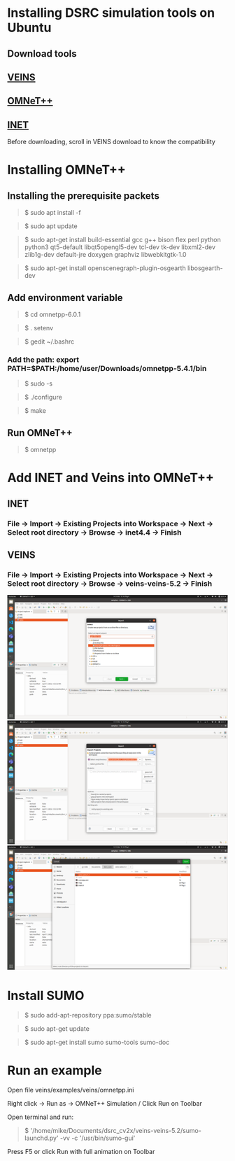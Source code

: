 # Installing DSRC simulation tools on Ubuntu

## Download tools

## [VEINS](https://veins.car2x.org/download/)
## [OMNeT++](https://omnetpp.org/download/)
## [INET](https://inet.omnetpp.org/)

Before downloading, scroll in VEINS download to know the compatibility

# Installing OMNeT++ 
## Installing the prerequisite packets
> $ sudo apt install -f

> $ sudo apt update

> $ sudo apt-get install build-essential gcc g++ bison flex perl python python3 qt5-default libqt5opengl5-dev tcl-dev tk-dev libxml2-dev zlib1g-dev default-jre doxygen graphviz libwebkitgtk-1.0

> $ sudo apt-get install openscenegraph-plugin-osgearth libosgearth-dev

## Add environment variable
> $ cd omnetpp-6.0.1

> $ . setenv 

> $ gedit ~/.bashrc

### Add the path: export PATH=$PATH:/home/user/Downloads/omnetpp-5.4.1/bin

> $ sudo -s

> $ ./configure

> $ make

## Run OMNeT++

> $ omnetpp

# Add INET and Veins into OMNeT++

## INET
### File &rarr; Import &rarr; Existing Projects into Workspace &rarr; Next &rarr; Select root directory &rarr; Browse &rarr; inet4.4 &rarr; Finish
## VEINS
### File &rarr; Import &rarr; Existing Projects into Workspace &rarr; Next &rarr; Select root directory &rarr; Browse &rarr; veins-veins-5.2 &rarr; Finish

![](1.png)
![](2.png)
![](3.png)

# Install SUMO

> $ sudo add-apt-repository ppa:sumo/stable

> $ sudo apt-get update

> $ sudo apt-get install sumo sumo-tools sumo-doc

# Run an example

Open file veins/examples/veins/omnetpp.ini

Right click &rarr; Run as &rarr; OMNeT++ Simulation / Click Run on Toolbar

Open terminal and run:

> $ '/home/mike/Documents/dsrc_cv2x/veins-veins-5.2/sumo-launchd.py' -vv -c '/usr/bin/sumo-gui'

Press F5 or click Run with full animation on Toolbar